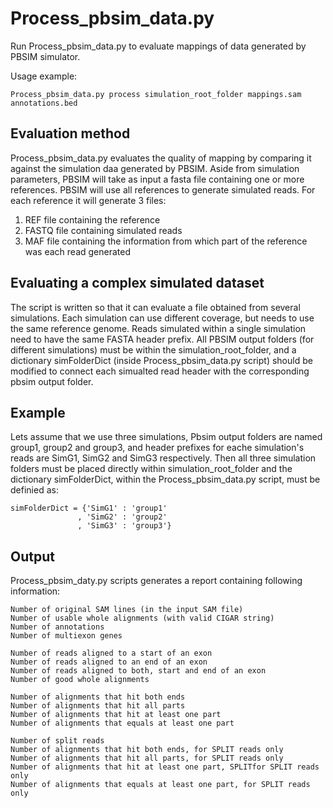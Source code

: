 # Process_pbsim_data.py
Run Process_pbsim_data.py to evaluate mappings of data generated by PBSIM simulator.

Usage example:
 
    Process_pbsim_data.py process simulation_root_folder mappings.sam annotations.bed

## Evaluation method
Process_pbsim_data.py evaluates the quality of mapping by comparing it against the simulation daa generated by PBSIM. Aside from simulation parameters, PBSIM will take as input a fasta file containing one or more references. PBSIM will use all references to generate simulated reads. For each reference it will generate 3 files:
1. REF file containing the reference
2. FASTQ file containing simulated reads
3. MAF file containing the information from which part of the reference was each read generated



## Evaluating a complex simulated dataset
The script is written so that it can evaluate a file obtained from several simulations. Each simulation can use different coverage, but needs to use the same reference genome. Reads simulated within a single simulation need to have the same FASTA header prefix. All PBSIM output folders (for different simulations) must be within the simulation_root_folder, and a dictionary simFolderDict (inside Process_pbsim_data.py script) should be modified to connect each simualted read header with the corresponding pbsim output folder.

## Example
Lets assume that we use three simulations, Pbsim output folders are named group1, group2 and group3, and header prefixes for eache simulation's reads are SimG1, SimG2 and SimG3 respectively.
Then all three simulation folders must be placed directly within simulation_root_folder and the dictionary simFolderDict, within the Process_pbsim_data.py script, must be definied as:

    simFolderDict = {'SimG1' : 'group1'
                   , 'SimG2' : 'group2'
                   , 'SimG3' : 'group3'}

## Output
Process_pbsim_daty.py scripts generates a report containing following information:

    Number of original SAM lines (in the input SAM file)
    Number of usable whole alignments (with valid CIGAR string)
    Number of annotations
    Number of multiexon genes

    Number of reads aligned to a start of an exon
    Number of reads aligned to an end of an exon
    Number of reads aligned to both, start and end of an exon
    Number of good whole alignments

    Number of alignments that hit both ends
    Number of alignments that hit all parts
    Number of alignments that hit at least one part
    Number of alignments that equals at least one part

    Number of split reads
    Number of alignments that hit both ends, for SPLIT reads only
    Number of alignments that hit all parts, for SPLIT reads only
    Number of alignments that hit at least one part, SPLITfor SPLIT reads only
    Number of alignments that equals at least one part, for SPLIT reads only
